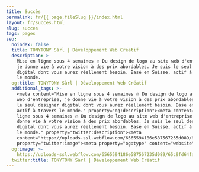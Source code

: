 ```yaml
---
title: Succès
permalink: fr/{{ page.fileSlug }}/index.html
layout: fr/succes.html
slug: succes
tags: pages
seo:
  noindex: false
  title: TONYTONY Sàrl | Développement Web Créatif
  description: >-
    Mise en ligne sous 4 semaines 🔥 Du design de logo au site web d'entreprise,
    je donne vie à votre vision à des prix abordables. Je suis le seul designer
    digital dont vous aurez réellement besoin. Basé en Suisse, actif à travers
    le monde.
  og:title: TONYTONY Sàrl | Développement Web Créatif
  additional_tags: >-
    <meta content="Mise en ligne sous 4 semaines 🔥 Du design de logo au site
    web d'entreprise, je donne vie à votre vision à des prix abordables. Je suis
    le seul designer digital dont vous aurez réellement besoin. Basé en Suisse,
    actif à travers le monde." property="og:description"><meta content="Mise en
    ligne sous 4 semaines 🔥 Du design de logo au site web d'entreprise, je
    donne vie à votre vision à des prix abordables. Je suis le seul designer
    digital dont vous aurez réellement besoin. Basé en Suisse, actif à travers
    le monde." property="twitter:description"><meta
    content="https://uploads-ssl.webflow.com/6565594186e587567235d089/65c9fd64fac437c9bcd61ca7_opengraph%20fr.jpg"
    property="twitter:image"><meta property="og:type" content="website">
  og:image: >-
    https://uploads-ssl.webflow.com/6565594186e587567235d089/65c9fd64fac437c9bcd61ca7_opengraph%20fr.jpg
  twitter:title: TONYTONY Sàrl | Développement Web Créatif
---
```




